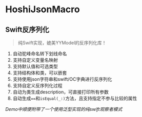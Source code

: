 # HoshiJsonMacro

## Swift反序列化

> 纯Swift实现，媲美YYModel的反序列化库！

1. 自动驼峰命名转下划线命名
2. 支持自定义变量名映射
3. 支持默认值和可选类型
4. 支持结构体和类，可以嵌套
5. 支持使用json字符串和swift/OC字典进行反序列化
6. 支持自定义反序列化过程
7. 自动为类生成description，可直接打印所有参数
8. 自动生成`==`和`isEqual(_:)`方法，且支持指定不参与比较的属性

*Demo中顺便附带了一个使用泛型实现的纯swift观察者模式*
